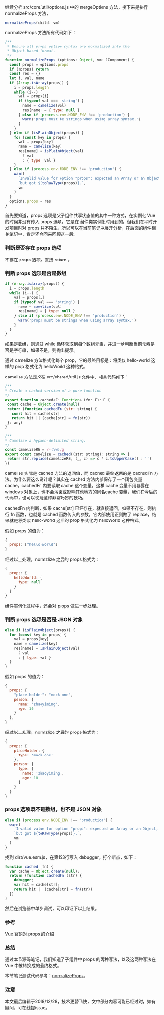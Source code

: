 继续分析 src/core/util/options.js 中的 mergeOptions 方法，接下来是执行 normalizeProps 方法，

``` javascript
normalizeProps(child, vm)
```

normalizeProps 方法所有代码如下：

``` javascript
/**
 * Ensure all props option syntax are normalized into the
 * Object-based format.
 */
function normalizeProps (options: Object, vm: ?Component) {
  const props = options.props
  if (!props) return
  const res = {}
  let i, val, name
  if (Array.isArray(props)) {
    i = props.length
    while (i--) {
      val = props[i]
      if (typeof val === 'string') {
        name = camelize(val)
        res[name] = { type: null }
      } else if (process.env.NODE_ENV !== 'production') {
        warn('props must be strings when using array syntax.')
      }
    }
  } else if (isPlainObject(props)) {
    for (const key in props) {
      val = props[key]
      name = camelize(key)
      res[name] = isPlainObject(val)
        ? val
        : { type: val }
    }
  } else if (process.env.NODE_ENV !== 'production') {
    warn(
      `Invalid value for option "props": expected an Array or an Object, ` +
      `but got ${toRawType(props)}.`,
      vm
    )
  }
  options.props = res
}
```

首先要知道，props 选项是父子组件共享状态值的其中一种方式，在实例化 Vue 的时候并没有传入 props 选项，它是在 组件类实例化时用到的，但我们在平时开发项目时对 props 并不陌生，所以可以在当前笔记中展开分析，在后面的组件相关笔记中，肯定还会回来回顾这一段。

### 判断是否存在 props 选项

不存在 props 选项，直接 return 。

### 判断 props 选项是否是数组

``` javascript
if (Array.isArray(props)) {
  i = props.length
  while (i--) {
    val = props[i]
    if (typeof val === 'string') {
      name = camelize(val)
      res[name] = { type: null }
    } else if (process.env.NODE_ENV !== 'production') {
      warn('props must be strings when using array syntax.')
    }
  }
}
```

如果是数组，则通过 while 循环获取到每个数组元素，并进一步判断当前元素是否是字符串，如果不是，则抛出提示。

通过 camelize 方法格式化每个 prop，它的最终目标是：将类似 hello-world 这样的 prop 格式化为 helloWorld 这种格式。

camelize 方法定义在 src/shared/util.js 文件中，相关代码如下：

 ``` javascript
 /**
 * Create a cached version of a pure function.
 */
export function cached<F: Function> (fn: F): F {
  const cache = Object.create(null)
  return (function cachedFn (str: string) {
    const hit = cache[str]
    return hit || (cache[str] = fn(str))
  }: any)
}

/**
 * Camelize a hyphen-delimited string.
 */
const camelizeRE = /-(\w)/g
export const camelize = cached((str: string): string => {
  return str.replace(camelizeRE, (_, c) => c ? c.toUpperCase() : '')
})
```

camelize 实际是 cached 方法的返回值，而 cached 最终返回的是 cachedFn 方法。为什么要这么设计呢？其实在 cached 方法内部保存了一个闭包变量 cache，cachedFn 内要读取 cache 这个变量，这样 cache 变量不用暴露在 windows 对象上，也不会污染或影响其他地方的同名cache 变量，我们在今后的代码中，也可以使用这种非常巧妙的技巧。

cachedFn 内判断，如果 cache[str] 已经存在，就直接返回，如果不存在，则执行 fn 函数，也就是 cached 函数传入的参数，它内部使用正则做了 replace，结果就是将类似 hello-world 这样的 prop 格式化为 helloWorld 这种格式。

假如 props 的值为：

``` javascript
{
  props: ["hello-world"]
}
```
经过以上处理，normzlize 之后的 props 格式为：

``` javascript
{
  props: {
    helloWorld: {
      type: null
    }
  }
}
```

组件实例化过程中，还会对 props 做进一步处理。

### 判断 props 选项是否是 JSON 对象

``` javascript
else if (isPlainObject(props)) {
  for (const key in props) {
    val = props[key]
    name = camelize(key)
    res[name] = isPlainObject(val)
      ? val
      : { type: val }
  }
}
```

假如 props 的值为：

``` javascript
{
  props: {
    "place-holder": "mock one",
    person: {
      name: 'zhaoyiming',
      age: 18
    }
  },
}
```
经过以上处理，normzlize 之后的 props 格式为：

``` javascript
{
  props: {
    placeHolder: {
      type: 'mock one'
    },
    person: {
      type: {
        name: 'zhaoyiming',
        age: 18
      }
    }
  }
}
```

### props 选项既不是数组，也不是 JSON 对象

``` javascript
else if (process.env.NODE_ENV !== 'production') {
  warn(
    `Invalid value for option "props": expected an Array or an Object, ` +
    `but got ${toRawType(props)}.`,
    vm
  )
}
```

找到 dist/vue.esm.js，在第153行写入 debugger，打个断点，如下：

``` javascript
function cached (fn) {
  var cache = Object.create(null);
  return (function cachedFn (str) {
    debugger;
    var hit = cache[str];
    return hit || (cache[str] = fn(str))
  })
}
```

然后在浏览器中单步调试，可以印证下以上结果。

### 参考

[Vue 官网对 props 的介绍](https://cn.vuejs.org/v2/guide/components-props.html)

### 总结

通过本节源码笔记，我们知道了子组件中 props 的两种写法，以及这两种写法在 Vue 中被转换成的最终格式。

本节笔记测试代码参考：[normalizeProps](https://github.com/zymfe/into-vue/tree/master/example/normalizeProps)。

### 注意
本文最后编辑于2018/12/28，技术更替飞快，文中部分内容可能已经过时，如有疑问，可在线提issue。
